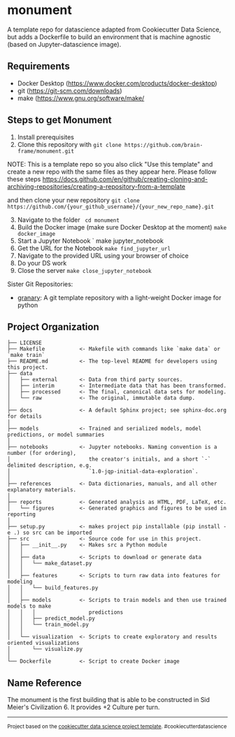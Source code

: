 monument
==============================

A template repo for datascience adapted from Cookiecutter Data Science, but adds a Dockerfile
to build an environment that is machine agnostic (based on Jupyter-datascience image).

Requirements
------------
- Docker Desktop (https://www.docker.com/products/docker-desktop)
- git (https://git-scm.com/downloads)
- make (https://www.gnu.org/software/make/

Steps to get Monument
------------
1. Install prerequisites
2. Clone this repository with 
` git clone https://github.com/brain-frame/monument.git `

NOTE: This is a template repo so you also click "Use this template" 
and create a new repo with the same files as they appear here. Please follow these steps
https://docs.github.com/en/github/creating-cloning-and-archiving-repositories/creating-a-repository-from-a-template

and then clone your new repository
` git clone https://github.com/{your_github_username}/{your_new_repo_name}.git `

3. Navigate to the folder 
` cd monument`
4. Build the Docker image (make sure Docker Desktop at the moment)
` make docker_image `
5. Start a Jupyter Notebook
` make jupyter_notebook
6. Get the URL for the Notebook
` make find_jupyter_url `
7. Navigate to the provided URL using your browser of choice
8. Do your DS work
9. Close the server 
` make close_jupyter_notebook `


Sister Git Repositories:
- <a target="_blank" href="https://github.com/brain-frame/granary">granary</a>: A git template repository with a light-weight Docker image for python


Project Organization
------------

    ├── LICENSE
    ├── Makefile           <- Makefile with commands like `make data` or `make train`
    ├── README.md          <- The top-level README for developers using this project.
    ├── data
    │   ├── external       <- Data from third party sources.
    │   ├── interim        <- Intermediate data that has been transformed.
    │   ├── processed      <- The final, canonical data sets for modeling.
    │   └── raw            <- The original, immutable data dump.
    │
    ├── docs               <- A default Sphinx project; see sphinx-doc.org for details
    │
    ├── models             <- Trained and serialized models, model predictions, or model summaries
    │
    ├── notebooks          <- Jupyter notebooks. Naming convention is a number (for ordering),
    │                         the creator's initials, and a short `-` delimited description, e.g.
    │                         `1.0-jqp-initial-data-exploration`.
    │
    ├── references         <- Data dictionaries, manuals, and all other explanatory materials.
    │
    ├── reports            <- Generated analysis as HTML, PDF, LaTeX, etc.
    │   └── figures        <- Generated graphics and figures to be used in reporting
    │
    ├── setup.py           <- makes project pip installable (pip install -e .) so src can be imported
    ├── src                <- Source code for use in this project.
    │   ├── __init__.py    <- Makes src a Python module
    │   │
    │   ├── data           <- Scripts to download or generate data
    │   │   └── make_dataset.py
    │   │
    │   ├── features       <- Scripts to turn raw data into features for modeling
    │   │   └── build_features.py
    │   │
    │   ├── models         <- Scripts to train models and then use trained models to make
    │   │   │                 predictions
    │   │   ├── predict_model.py
    │   │   └── train_model.py
    │   │
    │   └── visualization  <- Scripts to create exploratory and results oriented visualizations
    │       └── visualize.py
    │
    └── Dockerfile         <- Script to create Docker image

Name Reference
------------
The monument is the first building that is able to be constructed in Sid Meier's Civilization 6.
It provides +2 Culture per turn.

--------

<p><small>Project based on the <a target="_blank" href="https://drivendata.github.io/cookiecutter-data-science/">cookiecutter data science project template</a>. #cookiecutterdatascience</small></p>
